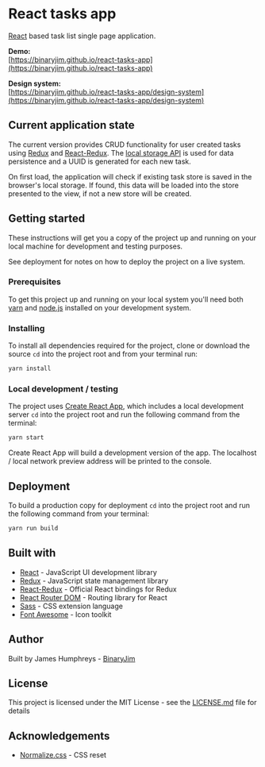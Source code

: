 # React tasks app
[React](https://reactjs.org/) based task list single page application.

**Demo:**  
[https://binaryjim.github.io/react-tasks-app](https://binaryjim.github.io/react-tasks-app)

**Design system:**  
[https://binaryjim.github.io/react-tasks-app/design-system](https://binaryjim.github.io/react-tasks-app/design-system)

## Current application state

The current version provides CRUD functionality for user created tasks using [Redux](https://redux.js.org/) and  [React-Redux](https://react-redux.js.org/). The [local storage API](https://developer.mozilla.org/en-US/docs/Web/API/Storage) is used for data persistence and a UUID is generated for each new task.

On first load, the application will check if existing task store is saved in the browser's local storage. If found, this data will be loaded into the store presented to the view, if not a new store will be created.

## Getting started

These instructions will get you a copy of the project up and running on your local machine for development and testing purposes. 

See deployment for notes on how to deploy the project on a live system.

### Prerequisites

To get this project up and running on your local system you'll need both [yarn](https://yarnpkg.com/lang/en/) and [node.js](https://nodejs.org/en/) installed on your development system.

### Installing

To install all dependencies required for the project, clone or download the source `cd` into the project root and from your terminal run:

```bash
yarn install
```

### Local development / testing

The project uses [Create React App](https://facebook.github.io/create-react-app/), which includes a local development server `cd` into the project root and run the following command from the terminal:

```bash
yarn start
```

Create React App will build a development version of the app. The localhost / local network preview address will be printed to the console.

## Deployment

To build a production copy for deployment `cd` into the project root and run the following command from your terminal:

```bash
yarn run build
```

## Built with

- [React](https://reactjs.org/) - JavaScript UI development library
- [Redux](https://redux.js.org/) - JavaScript state management library
- [React-Redux](https://react-redux.js.org/) - Official React bindings for Redux
- [React Router DOM](https://reacttraining.com/react-router/web/guides/quick-start) - Routing library for React
- [Sass](https://sass-lang.com/) - CSS extension language
- [Font Awesome](https://fontawesome.com/) - Icon toolkit

## Author

Built by James Humphreys - [BinaryJim](https://binaryjim.co.uk)

## License

This project is licensed under the MIT License - see the [LICENSE.md](https://github.com/binaryjim/react-tasks-app/blob/master/license.txt) file for details

## Acknowledgements

- [Normalize.css](https://github.com/necolas/normalize.css) - CSS reset